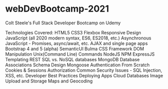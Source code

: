 # webDevBootcamp-2021
 Colt Steele's Full Stack Developer Bootcamp on Udemy

Technologies Covered:
HTML5
CSS3
Flexbox
Responsive Design
JavaScript (all 2020 modern syntax, ES6, ES2018, etc.)
Asynchronous JavaScript - Promises, async/await, etc.
AJAX and single page apps
Bootstrap 4 and 5 (alpha)
SemanticUI
Bulma CSS Framework
DOM Manipulation
Unix(Command Line) Commands
NodeJS
NPM
ExpressJS
Templating
REST
SQL vs. NoSQL databases
MongoDB
Database Associations
Schema Design
Mongoose
Authentication From Scratch
Cookies & Sessions
Authorization
Common Security Issues - SQL Injection, XSS, etc.
Developer Best Practices
Deploying Apps
Cloud Databases
Image Upload and Storage
Maps and Geocoding
